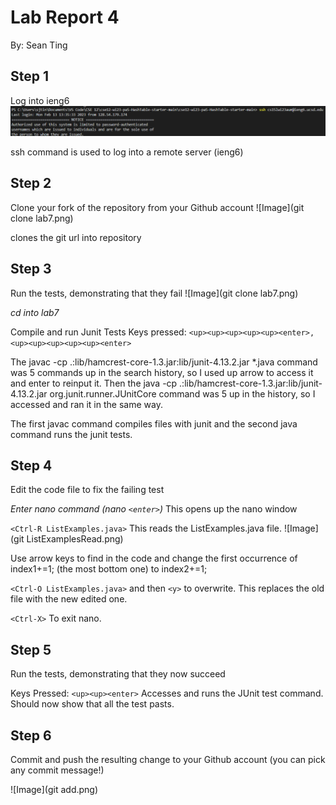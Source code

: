 # **Lab Report 4**
By: Sean Ting

## Step 1
Log into ieng6
![Image](LogIn.png)

ssh command is used to log into a remote server (ieng6)

## Step 2
Clone your fork of the repository from your Github account
![Image](git clone lab7.png)

clones the git url into repository

## Step 3
Run the tests, demonstrating that they fail
![Image](git clone lab7.png)

*cd into lab7*

Compile and run Junit Tests
Keys pressed: `<up><up><up><up><up><enter>, <up><up><up><up><up><enter>`

The javac -cp .:lib/hamcrest-core-1.3.jar:lib/junit-4.13.2.jar *.java command was 5 commands up in the search history, so I used up arrow to access it and enter to reinput it. Then the java -cp .:lib/hamcrest-core-1.3.jar:lib/junit-4.13.2.jar org.junit.runner.JUnitCore command was 5 up in the history, so I accessed and ran it in the same way.
  
The first javac command compiles files with junit and the second java command runs the junit tests.
  
## Step 4
Edit the code file to fix the failing test

*Enter nano command (nano `<enter>`)*
This opens up the nano window
  
`<Ctrl-R ListExamples.java>`
This reads the ListExamples.java file.
![Image](git ListExamplesRead.png)

Use arrow keys to find in the code and change the first occurrence of index1+=1; (the most bottom one) to index2+=1;
  
`<Ctrl-O ListExamples.java>` and then `<y>` to overwrite. This replaces the old file with the new edited one.
  
`<Ctrl-X>`
To exit nano.
 
## Step 5
Run the tests, demonstrating that they now succeed

Keys Pressed: `<up><up><enter>`
Accesses and runs the JUnit test command.
Should now show that all the test pasts.

## Step 6
Commit and push the resulting change to your Github account (you can pick any commit message!)

![Image](git add.png)
